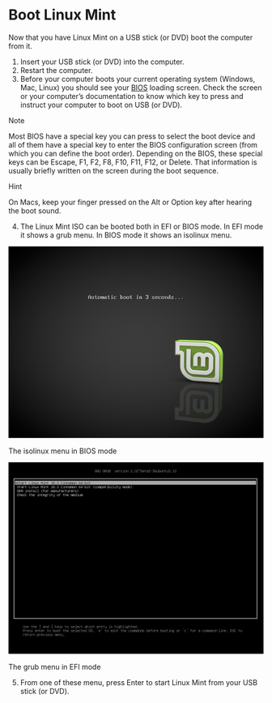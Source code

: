 # Boot Linux Mint

Now that you have Linux Mint on a USB stick (or DVD) boot the computer from it.

1. Insert your USB stick (or DVD) into the computer.
2. Restart the computer.
3. Before your computer boots your current operating system (Windows, Mac, Linux) you should see your [BIOS](https://en.wikipedia.org/wiki/BIOS) loading screen. Check the screen or your computer’s documentation to know which key to press and instruct your computer to boot on USB (or DVD).

Note

Most BIOS have a special key you can press to select the boot device and all of them have a special key to enter the BIOS configuration screen (from which you can define the boot order). Depending on the BIOS, these special keys can be Escape, F1, F2, F8, F10, F11, F12, or Delete. That information is usually briefly written on the screen during the boot sequence.

Hint

On Macs, keep your finger pressed on the Alt or Option key after hearing the boot sound.

4. The Linux Mint ISO can be booted both in EFI or BIOS mode. In EFI mode it shows a grub menu. In BIOS mode it shows an isolinux menu.

[![\_images/isolinux.png](../../../.gitbook/assets/isolinux.png)](../../../.gitbook/assets/isolinux.png)

The isolinux menu in BIOS mode

[![\_images/grub-efi.png](<../../../.gitbook/assets/grub efi.png>)](<../../../.gitbook/assets/grub efi.png>)

The grub menu in EFI mode

5. From one of these menu, press Enter to start Linux Mint from your USB stick (or DVD).
